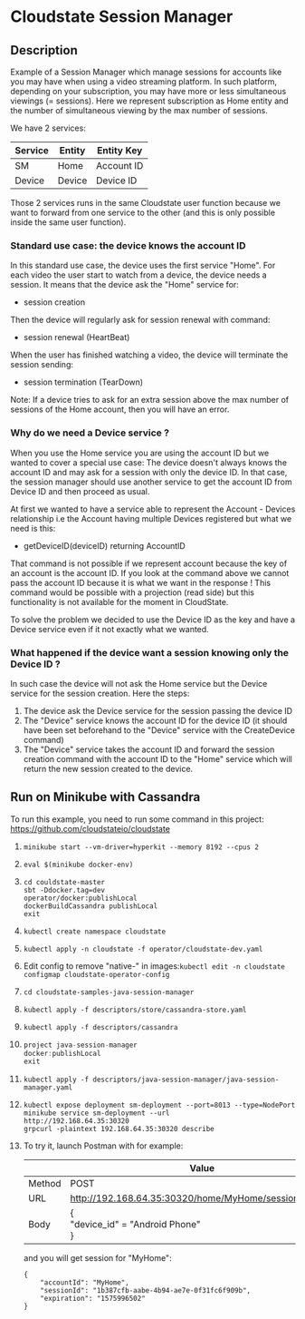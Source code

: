# Cloudstate Session Manager
## Description
Example of a Session Manager which manage sessions for accounts like you may have when using a video streaming platform.
In such platform, depending on your subscription, you may have more or less simultaneous viewings (= sessions).
Here we represent subscription as Home entity and the number of simultaneous viewing by the max number of sessions.

We have 2 services:

| Service   | Entity    | Entity Key    |
| --------- | --------- | ------------- |
| SM        | Home      | Account ID    |
| Device    | Device    | Device ID     |

Those 2 services runs in the same Cloudstate user function because we want to forward from one service to the other (and this is only possible inside the same user function).

### Standard use case: the device knows the account ID
In this standard use case, the device uses the first service "Home".
For each video the user start to watch from a device, the device needs a session. It means that the device ask the "Home" service for:

- session creation

Then the device will regularly ask for session renewal with command:

- session renewal (HeartBeat)

When the user has finished watching a video, the device will terminate the session sending:

- session termination (TearDown)

Note: If a device tries to ask for an extra session above the max number of sessions of the Home account, then you will have an error.

### Why do we need a Device service ?
When you use the Home service you are using the account ID but we wanted to cover a special use case: The device doesn't always knows the account ID and may ask for a session with only the device ID. In that case, the session manager should use another service to get the account ID from Device ID and then proceed as usual.

At first we wanted to have a service able to represent the Account - Devices relationship i.e the Account having multiple Devices registered but what we need is this:
- getDeviceID(deviceID) returning AccountID

That command is not possible if we represent account because the key of an account is the account ID. If you look at the command above we cannot pass the account ID because it is what we want in the response ! This command would be possible with a projection (read side) but this functionality is not available for the moment in CloudState.

To solve the problem we decided to use the Device ID as the key and have a Device service even if it not exactly what we wanted.

### What happened if the device want a session knowing only the Device ID ?
In such case the device will not ask the Home service but the Device service for the session creation. Here the steps:

1. The device ask the Device service for the session passing the device ID
2. The "Device" service knows the account ID for the device ID (it should have been set beforehand to the "Device" service with the CreateDevice command)
3. The "Device" service takes the account ID and forward the session creation command with the account ID to the "Home" service which will return the new session created to the device.

## Run on Minikube with Cassandra
To run this example, you need to run some command in this project: https://github.com/cloudstateio/cloudstate

1. `minikube start --vm-driver=hyperkit --memory 8192 --cpus 2`
2. ```eval $(minikube docker-env)```
3. ```
   cd couldstate-master
   sbt -Ddocker.tag=dev
   operator/docker:publishLocal
   dockerBuildCassandra publishLocal
   exit
   ```
5. ```kubectl create namespace cloudstate```
6. ```kubectl apply -n cloudstate -f operator/cloudstate-dev.yaml```
7. Edit config to remove "native-" in images:```kubectl edit -n cloudstate configmap cloudstate-operator-config```
8. ```cd cloudstate-samples-java-session-manager```
9. ```kubectl apply -f descriptors/store/cassandra-store.yaml```
10. ```kubectl apply -f descriptors/cassandra```
11. ```sbt -Ddocker.tag=dev
    project java-session-manager
    docker:publishLocal
    exit
    ```
12. ```kubectl apply -f descriptors/java-session-manager/java-session-manager.yaml```
13. ```
    kubectl expose deployment sm-deployment --port=8013 --type=NodePort
    minikube service sm-deployment --url
    http://192.168.64.35:30320
    grpcurl -plaintext 192.168.64.35:30320 describe
    ```
14. To try it, launch Postman with for example:

    |        | Value                                                  |
    | ------ | ------------------------------------------------------ |
    | Method | POST                                                   |
    | URL    | http://192.168.64.35:30320/home/MyHome/sessions/create |
    | Body   | {<br/>	"device_id" = "Android Phone"<br/>}           |

    and you will get session for "MyHome":

    ```
    {
        "accountId": "MyHome",
        "sessionId": "1b387cfb-aabe-4b94-ae7e-0f31fc6f909b",
        "expiration": "1575996502"
    }
    ```

    
